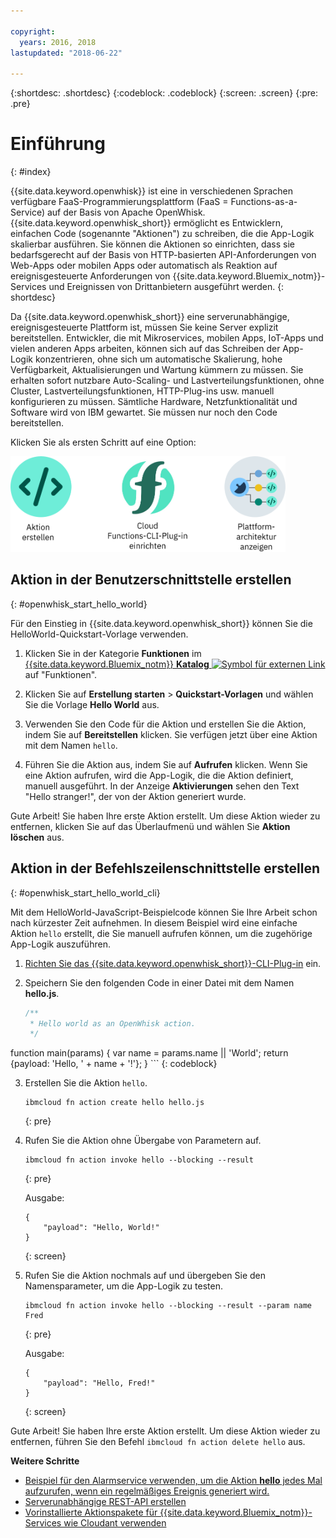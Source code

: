 ```yaml
---

copyright:
  years: 2016, 2018
lastupdated: "2018-06-22"

---
```


{:shortdesc: .shortdesc}
{:codeblock: .codeblock}
{:screen: .screen}
{:pre: .pre}

# Einführung
{: #index}

{{site.data.keyword.openwhisk}} ist eine in verschiedenen Sprachen verfügbare FaaS-Programmierungsplattform (FaaS = Functions-as-a-Service) auf der Basis von Apache OpenWhisk. {{site.data.keyword.openwhisk_short}} ermöglicht es Entwicklern, einfachen Code (sogenannte "Aktionen") zu schreiben, die die App-Logik skalierbar ausführen. Sie können die Aktionen so einrichten, dass sie bedarfsgerecht auf der Basis von HTTP-basierten API-Anforderungen von Web-Apps oder mobilen Apps oder automatisch als Reaktion auf ereignisgesteuerte Anforderungen von {{site.data.keyword.Bluemix_notm}}-Services und Ereignissen von Drittanbietern ausgeführt werden.
{: shortdesc}

Da {{site.data.keyword.openwhisk_short}} eine serverunabhängige, ereignisgesteuerte Plattform ist, müssen Sie keine Server explizit bereitstellen. Entwickler, die mit Mikroservices, mobilen Apps, IoT-Apps und vielen anderen Apps arbeiten, können sich auf das Schreiben der App-Logik konzentrieren, ohne sich um automatische Skalierung, hohe Verfügbarkeit, Aktualisierungen und Wartung kümmern zu müssen. Sie erhalten sofort nutzbare Auto-Scaling- und Lastverteilungsfunktionen, ohne Cluster, Lastverteilungsfunktionen, HTTP-Plug-ins usw. manuell konfigurieren zu müssen. Sämtliche Hardware, Netzfunktionalität und Software wird von IBM gewartet. Sie müssen nur noch den Code bereitstellen.

Klicken Sie als ersten Schritt auf eine Option:

<img usemap="#home_map" border="0" class="image" id="image_ztx_crb_f1b" src="images/imagemap.png" width="440" alt="Klicken Sie für den Schnelleinstieg in {{site.data.keyword.openswhisk_short}} auf ein Symbol." style="width:440px;" />
<map name="home_map" id="home_map">
<area href="#openwhisk_start_hello_world" alt="Aktion erstellen" title="Aktion erstellen" shape="rect" coords="-7, -8, 108, 211" />
<area href="bluemix_cli.html" alt="Die {{site.data.keyword.openwhisk_short}}-CLI-Plug-in einrichten" title="Die {{site.data.keyword.openwhisk_short}}-CLI-Plug-in einrichten" shape="rect" coords="155, -1, 289, 210" />
<area href="openwhisk_about.html" alt="Plattformarchitektur anzeigen" title="Plattformarchitektur anzeigen" shape="rect" coords="326, -10, 448, 218" />
</map>


## Aktion in der Benutzerschnittstelle erstellen
{: #openwhisk_start_hello_world}

Für den Einstieg in {{site.data.keyword.openwhisk_short}} können Sie die HelloWorld-Quickstart-Vorlage verwenden.

1.  Klicken Sie in der Kategorie **Funktionen** im [{{site.data.keyword.Bluemix_notm}} **Katalog** ![Symbol für externen Link](../icons/launch-glyph.svg "Symbol für externen Link")](https://console.bluemix.net/catalog/?category=whisk) auf "Funktionen".

2. Klicken Sie auf **Erstellung starten** > **Quickstart-Vorlagen** und wählen Sie die Vorlage **Hello World** aus.

5. Verwenden Sie den Code für die Aktion und erstellen Sie die Aktion, indem Sie auf **Bereitstellen** klicken. Sie verfügen jetzt über eine Aktion mit dem Namen `hello`.

6. Führen Sie die Aktion aus, indem Sie auf **Aufrufen** klicken. Wenn Sie eine Aktion aufrufen, wird die App-Logik, die die Aktion definiert, manuell ausgeführt. In der Anzeige **Aktivierungen** sehen den Text "Hello stranger!", der von der Aktion generiert wurde.

Gute Arbeit! Sie haben Ihre erste Aktion erstellt. Um diese Aktion wieder zu entfernen, klicken Sie auf das Überlaufmenü und wählen Sie **Aktion löschen** aus.

## Aktion in der Befehlszeilenschnittstelle erstellen
{: #openwhisk_start_hello_world_cli}

Mit dem HelloWorld-JavaScript-Beispielcode können Sie Ihre Arbeit schon nach kürzester Zeit aufnehmen. In diesem Beispiel wird eine einfache Aktion `hello` erstellt, die Sie manuell aufrufen können, um die zugehörige App-Logik auszuführen.

1. [Richten Sie das {{site.data.keyword.openwhisk_short}}-CLI-Plug-in](bluemix_cli.html) ein.

2. Speichern Sie den folgenden Code in einer Datei mit dem Namen **hello.js**.

    ```javascript
    /**
     * Hello world as an OpenWhisk action.
     */
function main(params) {
        var name = params.name || 'World';
    return {payload:  'Hello, ' + name + '!'};
    }
    ```
    {: codeblock}

3. Erstellen Sie die Aktion `hello`.
    ```
    ibmcloud fn action create hello hello.js
    ```
    {: pre}

4. Rufen Sie die Aktion ohne Übergabe von Parametern auf.
    ```
    ibmcloud fn action invoke hello --blocking --result
    ```
    {: pre}  

    Ausgabe:
    ```
    {
        "payload": "Hello, World!"
    }
    ```
    {: screen}

5. Rufen Sie die Aktion nochmals auf und übergeben Sie den Namensparameter, um die App-Logik zu testen.
    ```
    ibmcloud fn action invoke hello --blocking --result --param name Fred
    ```
    {: pre}  

    Ausgabe:
    ```
    {
        "payload": "Hello, Fred!"
    }
    ```
    {: screen}

Gute Arbeit! Sie haben Ihre erste Aktion erstellt. Um diese Aktion wieder zu entfernen, führen Sie den Befehl `ibmcloud fn action delete hello` aus.

**Weitere Schritte**
* [Beispiel für den Alarmservice verwenden, um die Aktion **hello** jedes Mal aufzurufen, wenn ein regelmäßiges Ereignis generiert wird.](./openwhisk_packages.html#openwhisk_package_trigger)
* [Serverunabhängige REST-API erstellen](openwhisk_apigateway.html)
* [Vorinstallierte Aktionspakete für {{site.data.keyword.Bluemix_notm}}-Services wie Cloudant verwenden](cloudant_actions.html)
